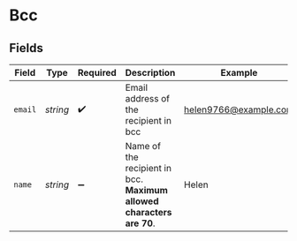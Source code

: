 # Bcc


## Fields

| Field                                                                 | Type                                                                  | Required                                                              | Description                                                           | Example                                                               |
| --------------------------------------------------------------------- | --------------------------------------------------------------------- | --------------------------------------------------------------------- | --------------------------------------------------------------------- | --------------------------------------------------------------------- |
| `email`                                                               | *string*                                                              | :heavy_check_mark:                                                    | Email address of the recipient in bcc                                 | helen9766@example.com                                                 |
| `name`                                                                | *string*                                                              | :heavy_minus_sign:                                                    | Name of the recipient in bcc. **Maximum allowed characters are 70**.<br/> | Helen                                                                 |